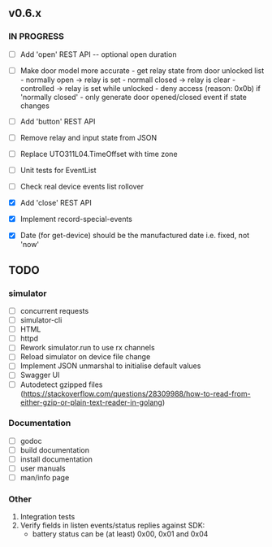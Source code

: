 ## v0.6.x

### IN PROGRESS

- [ ] Add 'open' REST API
      -- optional open duration

- [ ] Make door model more accurate
      - get relay state from door unlocked list
      - normally open -> relay is set
      - normall closed -> relay is clear
      - controlled -> relay is set while unlocked
      - deny access (reason: 0x0b) if 'normally closed'
      - only generate door opened/closed event if state changes

- [ ] Add 'button' REST API
- [ ] Remove relay and input state from JSON
- [ ] Replace UTO311L04.TimeOffset with time zone
- [ ] Unit tests for EventList
- [ ] Check real device events list rollover

- [x] Add 'close' REST API
- [x] Implement record-special-events
- [x] Date (for get-device) should be the manufactured date i.e. fixed, not 'now'

## TODO

### simulator
- [ ] concurrent requests
- [ ] simulator-cli
- [ ] HTML
- [ ] httpd
- [ ] Rework simulator.run to use rx channels
- [ ] Reload simulator on device file change
- [ ] Implement JSON unmarshal to initialise default values
- [ ] Swagger UI
- [ ] Autodetect gzipped files (https://stackoverflow.com/questions/28309988/how-to-read-from-either-gzip-or-plain-text-reader-in-golang)

### Documentation

- [ ] godoc
- [ ] build documentation
- [ ] install documentation
- [ ] user manuals
- [ ] man/info page

### Other

1.  Integration tests
2.  Verify fields in listen events/status replies against SDK:
    - battery status can be (at least) 0x00, 0x01 and 0x04
